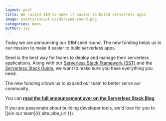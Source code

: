 ```yaml
---
layout: post
title: We raised $1M to make it easier to build serverless apps
image: assets/social-cards/seed-round.png
categories: news
author: jay
---
```


Today we are announcing our $1M seed round. The new funding helps us in our mission to make it easier to build serverless apps.

Seed is the best way for teams to deploy and manage their serverless applications. Along with our [Serverless Stack Framework (SST)](https://serverless-stack.com) and the [Serverless Stack Guide](https://serverless-stack.com/#guide), we want to make sure you have everything you need.

The new funding allows us to expand our team to better serve our community.

You can [**read the full announcement over on the Serverless Stack Blog**](https://serverless-stack.com/blog/serverless-stack-raises-1m-to-make-it-easier-to-build-serverless-apps.html).

If you are passionate about building developer tools, we'd love for you to [join our team]({{ site.jobs_url }}).
